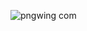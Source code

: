 ![pngwing com](https://github.com/cool14412/asd/assets/118353382/3a65105e-8a48-4643-a1cf-348be229b8b8)
